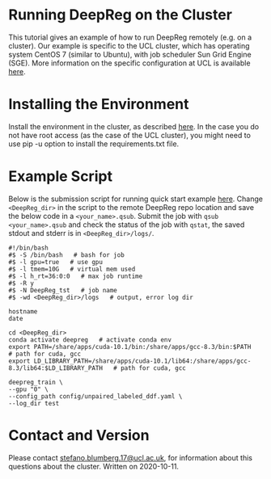 # Running DeepReg on the Cluster
This tutorial gives an example of how to run DeepReg remotely (e.g. on a cluster).  Our example is specific to the UCL cluster, which has operating system CentOS 7 (similar to Ubuntu), with job scheduler Sun Grid Engine (SGE).  More information on the specific configuration at UCL is available [here](https://hpc.cs.ucl.ac.uk/job-submission/).

# Installing the Environment
Install the environment in the cluster, as described [here](../../../README.md).  In the case you do not have root access (as the case of the UCL cluster), you might need to use pip -u option to install the requirements.txt file.

# Example Script
Below is the submission script for running quick start example [here](../getting_started/quick_start.md).  Change `<DeepReg_dir>` in the script to the remote DeepReg repo location and save the below code in a `<your_name>.qsub`.  Submit the job with `qsub <your_name>.qsub` and check the status of the job with `qstat`, the saved stdout and stderr is in `<DeepReg_dir>/logs/`.

```
#!/bin/bash
#$ -S /bin/bash   # bash for job
#$ -l gpu=true   # use gpu
#$ -l tmem=10G   # virtual mem used
#$ -l h_rt=36:0:0   # max job runtime
#$ -R y
#$ -N DeepReg_tst   # job name
#$ -wd <DeepReg_dir>/logs   # output, error log dir

hostname
date

cd <DeepReg_dir>
conda activate deepreg   # activate conda env
export PATH=/share/apps/cuda-10.1/bin:/share/apps/gcc-8.3/bin:$PATH   # path for cuda, gcc
export LD_LIBRARY_PATH=/share/apps/cuda-10.1/lib64:/share/apps/gcc-8.3/lib64:$LD_LIBRARY_PATH   # path for cuda, gcc

deepreg_train \
--gpu "0" \
--config_path config/unpaired_labeled_ddf.yaml \
--log_dir test
```

# Contact and Version
Please contact stefano.blumberg.17@ucl.ac.uk, for information about this questions about the cluster.  Written on 2020-10-11.
